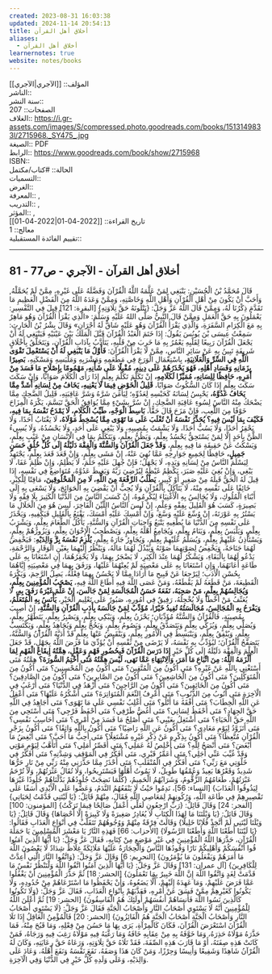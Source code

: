 ```yaml
---
created: 2023-08-31 16:03:38
updated: 2024-11-14 20:54:13
title: أخلاق أهل القرآن
aliases:
  - أخلاق أهل القرآن
learnernotes: true
website: notes/books
---
```


المؤلف:: [[الآجري|الآجري]]  
الناشر::  
سنة النشر::  
الصفحات:: 207  
الغلاف:: <https://i.gr-assets.com/images/S/compressed.photo.goodreads.com/books/1513149833l/2715968._SY475_.jpg>  
الصيغة:: PDF  
الرابط:: <https://www.goodreads.com/book/show/2715968>  
ISBN::  
الحالة:: #كتاب/مكتمل  
التسميات::  
الغرض::  
المعرفة:: ,  
التدريب:: ,  
المؤثر:: ,  
تاريخ القراءة:: [[2022-04-01|2022-04-01]]  
معالج:: 1  
تقييم الفائدة المستقبلية::

---

## أخلاق أهل القرآن - الآجري - ص77 - 81

قَالَ مُحَمَّدُ بْنُ الْحُسَيْنِ: يَنْبَغِي لِمَنْ عَلَّمَهُ اللَّهُ الْقُرْآنَ وَفَضَّلَهُ عَلَى غَيْرِهِ، مِمَّنْ لَمْ يُحَمَّلْهُ, وَأَحَبَّ أَنْ يَكُونَ مِنْ أَهْلِ الْقُرْآنِ وَأَهْلِ اللَّهِ وَخَاصَّتِهِ، وَمِمَّنْ وَعَدَهُ اللَّهُ مِنَ الْفَضْلِ الْعَظِيمِ مَا تَقَدَّمَ ذِكْرُنَا لَهُ، وَمِمَّنْ قَالَ اللَّهُ عَزَّ وَجَلَّ: {يَتْلُونَهُ حَقَّ تِلَاوَتِهِ} [البقرة: 121] قِيلَ فِي التَّفْسِيرِ: يَعْمَلُونَ بِهِ حَقَّ الْعَمَلِ وَمِمَّنْ قَالَ النَّبِيُّ صَلَّى اللهُ عَلَيْهِ وَسَلَّمَ: «الَّذِي يَقْرَأُ الْقُرْآنَ وَهُو مَاهِرٌ بِهِ مَعَ الْكِرَامِ السَّفَرَةِ، وَالَّذِي يَقْرَأُ الْقُرْآنَ وَهُو عَلَيْهِ شَاقٌّ لَهُ أَجْرَانِ» وَقَالَ بِشْرُ بْنُ الْحَارِثِ: سَمِعْتُ عِيسَى بْنَ يُونُسَ يَقُولُ: إِذَا خَتَمَ الْعَبْدُ الْقُرْآنَ قَبَّلَ الْمَلَكُ بَيْنَ عَيْنَيْهِ فَيَنْبَغِي لَهُ أَنْ يَجْعَلَ الْقُرْآنَ رَبِيعًا لِقَلْبِهِ يَعْمُرُ بِهِ مَا خَرِبَ مِنْ قَلْبِهِ، يَتَأَدَّبُ بِآدَابِ الْقُرْآنِ، وَيَتَخَلَّقُ بِأَخْلَاقٍ شَرِيفَةٍ تَبِينُ بِهِ عَنْ سَائِرِ النَّاسِ، مِمَّنْ لَا يَقْرَأُ الْقُرْآنَ: **فَأَوَّلُ مَا يَنْبَغِي لَهُ أَنْ يَسْتَعْمِلَ تَقْوَى اللَّهِ فِي السِّرِّ وَالْعَلَانِيَةِ،** بِاسْتِعْمَالِ الْوَرَعِ فِي مَطْعَمِهِ وَمَشْرَبِهِ وَمَلْبَسِهِ وَمَسْكَنِهِ، **بَصِيرًا بِزَمَانِهِ وَفَسَادِ أَهْلِهِ، فَهُوَ يَحْذَرُهُمْ عَلَى دِينِهِ، مُقْبِلًا عَلَى شَأْنِهِ، مَهْمُومًا بِإِصْلَاحِ مَا فَسَدَ مِنْ أَمَرِهِ، حَافِظًا لِلِسَانِهِ، مُمَيِّزًا لَكَلَامِهِ،** إِنْ تَكَلَّمَ تَكَلَّمَ بِعِلْمٍ إِذَا رَأَى الْكَلَامَ صَوَابًا، وَإِنْ سَكَتَ سَكَتَ بِعِلْمٍ إِذَا كَانَ السُّكُوتُ صَوَابًا، **قَلِيلُ الْخَوْضِ فِيمَا لَا يَعْنِيهِ، يَخَافُ مِنْ لِسَانِهِ أَشَدَّ مِمَّا يَخَافُ عَدُوَّهُ،** يَحْبِسُ لِسَانَهُ كَحَبْسِهِ لِعَدُوِّهِ؛ لِيَأْمَنَ شَرَّهُ وَشَرَّ عَاقِبَتِهِ، قَلِيلُ الضَّحِكِ مِمَّا يَضْحَكُ مِنْهُ النَّاسُ لِسُوءِ عَاقِبَةِ الضَّحِكِ، إِنْ سُرَّ بِشَيْءٍ مِمَّا يُوَافِقُ الْحَقَّ تَبَسَّمَ، يَكْرَهُ الْمِزَاحَ خَوْفًا مِنَ اللَّعِبِ، فَإِنْ مَزَحَ قَالَ حَقًّا، **بَاسِطُ الْوَجْهِ، طَيِّبُ الْكَلَامِ، لَا يَمْدَحُ نَفْسَهُ بِمَا فِيهِ، فَكَيْفَ بِمَا لَيْسَ فِيهِ؟ يُحَذِّرُ نَفْسَهُ أَنْ تُغْلَبَ عَلَى مَا تَهْوَى مِمَّا يُسْخِطُ مَوْلَاهُ،** لَا يَغْتَابُ أَحَدًا، وَلَا يَحْقِرُ أَحَدًا، وَلَا يَسُبُّ أَحَدًا، وَلَا يَشْمَتُ بِمُصِيبِهِ، وَلَا يَبْغِي عَلَى أَحَدٍ، وَلَا يَحْسُدُهُ، وَلَا يُسِيءُ الظَّنَّ بِأَحَدٍ إِلَّا لِمَنْ يَسْتَحِقُّ يَحْسُدُ بِعِلْمٍ، وَيَظُنُّ بِعِلْمٍ، وَيَتَكَلَّمُ بِمَا فِي الْإِنْسَانِ مِنْ عَيْبٍ بِعِلْمٍ، وَيَسْكُتُ عَنْ حَقِيقَةِ مَا فِيهِ بِعِلْمٍ، **وَقَدْ جَعَلَ الْقُرْآنَ وَالسُّنَّةَ وَالْفِقْهَ دَلَيْلَهُ إِلَى كُلِّ خُلُقٍ حَسَنٍ جَمِيلٍ،** حَافِظًا لِجَمِيعِ جَوَارِحِهِ عَمَّا نُهِيَ عَنْهُ، إِنْ مَشَى بِعِلْمٍ، وَإِنْ قَعَدَ قَعَدَ بِعِلْمٍ، يَجْتَهِدُ لِيَسْلَمَ النَّاسُ مِنْ لِسَانِهِ وَيَدِهِ، لَا يَجْهَلُ؛ فَإِنْ جُهِلَ عَلَيْهِ حَلُمَ، لَا يَظْلِمُ، وَإِنْ ظُلِمَ عَفَا، لَا يَبْغِي، وَإِنْ بُغِيَ عَلَيْهِ صَبَرَ، يَكْظِمُ غَيْظَهُ لِيُرْضِيَ رَبَّهُ وَيَغِيظَ عَدُوَّهُ، مُتَوَاضِعٌ فِي نَفْسِهِ، إِذَا قِيلَ لَهُ الْحَقُّ قَبِلَهُ مِنْ صَغِيرٍ أَوْ كَبِيرٍ، **يَطْلُبُ الرِّفْعَةَ مِنَ اللَّهِ، لَا مِنَ الْمَخْلُوقِينَ،** مَاقِتًا لِلْكِبْرِ، خَائِفًا عَلَى نَفْسِهِ مِنْهُ، لَا يَتَآكَلُ بِالْقُرْآنِ وَلَا يُحِبُّ أَنْ يَقْضِيَ بِهِ الْحَوَائِجَ، وَلَا يَسْعَى بِهِ إِلَى أَبْنَاءِ الْمُلُوكِ، وَلَا يُجَالِسُ بِهِ الْأَغْنِيَاءَ لِيُكْرِمُوهُ، إِنْ كَسَبَ النَّاسُ مِنَ الدُّنْيَا الْكَثِيرَ بِلَا فِقْهٍ وَلَا بَصِيرَةٍ، كَسَبَ هُوَ الْقَلِيلَ بِفِقْهٍ وَعِلْمٍ، إِنْ لَبِسَ النَّاسُ اللَّيِّنَ الْفَاخِرَ، لَبِسَ هُوَ مِنَ الْحَلَالِ مَا يَسْتُرُ بِهِ عَوْرَتَهُ، إِنْ وُسِّعَ عَلَيْهِ وَسَّعَ، وَإِنْ أُمْسِكَ عَلَيْهِ أَمْسَكَ، يَقْنَعُ بِالْقَلِيلِ فَيَكْفِيهِ، وَيَحْذَرُ عَلَى نَفْسِهِ مِنَ الدُّنْيَا مَا يُطْغِيهِ يَتْبَعُ وَاجِبَاتِ الْقُرْآنِ وَالسُّنَّةِ، يَأْكُلُ الطَّعَامَ بِعِلْمٍ، وَيَشْرَبُ بِعِلْمٍ، وَيَلْبَسُ بِعِلْمٍ، وَيَنَامُ بِعِلْمٍ، وَيُجَامِعُ أَهْلَهُ بِعِلْمٍ، وَيَصْطَحِبُ الْإِخْوَانَ بِعِلْمٍ، وَيَزُورُهُمْ بِعِلْمٍ، وَيَسْتَأْذِنُ عَلَيْهِمْ بِعِلْمٍ، وَيُسَلِّمُ عَلَيْهِمْ بِعِلْمٍ، وَيُجَاوِرُ جَارَهُ بِعِلْمٍ، **يُلْزِمُ نَفْسَهُ بِرَّ وَالِدَيْهِ**: فَيَخْفِضُ لَهُمَا جَنَاحَهُ، وَيَخْفِضُ لِصَوْتِهِمَا صَوْتَهُ وَيَبْذُلُ لَهُمَا مَالَهُ، وَيَنْظُرُ إِلَيْهِمَا بِعَيْنِ الْوَقَارِ وَالرَّحْمَةِ، يَدْعُو لَهُمَا بِالْبَقَاءِ، وَيَشْكُرُ لَهُمَا عِنْدَ الْكِبَرِ، لَا يَضْجَرُ بِهِمَا، وَلَا يَحْقِرُهُمَا، إِنِ اسْتَعَانَا بِهِ عَلَى طَاعَةٍ أَعَانَهُمَا، وَإِنِ اسْتَعَانَا بِهِ عَلَى مَعْصِيَةٍ لَمْ يُعِنْهُمَا عَلَيْهَا، وَرَفَقَ بِهِمَا فِي مَعْصِيَتِهِ إِيَّاهُمَا بِحُسْنِ الْأَدَبِ؛ لِيَرْجِعَا عَنْ قَبِيحِ مَا أَرَادَا مِمَّا لَا يَحْسُنُ بِهِمَا فِعْلُهُ، يَصِلُ الرَّحِمَ، وَيَكْرَهُ الْقَطِيعَةَ، مَنْ قَطَعَهُ لَمْ يَقْطَعْهُ، وَمَنْ عَصَى اللَّهَ فِيهِ أَطَاعَ اللَّهَ فِيهِ، **يَصْحَبُ الْمُؤْمِنِينَ بِعِلْمٍ، وَيُجَالِسُهُمْ بِعِلْمٍ، مَنْ صَحِبَهُ، نَفَعَهُ حَسَنُ الْمُجَالَسَةِ لِمَنْ جَالَسَ، إِنْ عَلَّمَ غَيْرَهُ رَفَقَ بِهِ،** لَا يُعَنِّفُ مَنْ أَخْطَأَ وَلَا يُخْجِلُهُ، رَفِيقٌ فِي أُمُورِهِ، صَبُورٌ عَلَى تَعْلِيمِ الْخَيْرِ، **يَأْنَسُ بِهِ الْمُتَعَلِّمُ، وَيَفْرَحُ بِهِ الْمُجَالِسُ، مُجَالَسَتُهُ تُفِيدُ خَيْرًا، مُؤَدِّبٌ لِمَنْ جَالَسَهُ بِأَدَبِ الْقُرْآنِ وَالسُّنَّةِ،** إِنْ أُصِيبَ بِمُصِيبَةٍ، فَالْقُرْآنُ وَالسُّنَّةُ مُؤَدِّبَانِ؛ يَحْزَنُ بِعِلْمٍ، وَيَبْكِي بِعِلْمٍ، وَيَصْبِرُ بِعِلْمٍ، يَتَطَهَّرُ بِعِلْمٍ، وَيُصَلِّي بِعِلْمٍ، وَيُزَكِّي بِعِلْمٍ وَيَتَصَدَّقُ بِعِلْمٍ، وَيَصُومُ بِعِلْمٍ، وَيَحُجُّ بِعِلْمٍ وَيُجَاهِدُ بِعِلْمٍ، وَيَكْتَسِبُ بِعِلْمٍ، وَيُنْفِقُ بِعِلْمٍ، وَيَنْبَسِطُ فِي الْأُمُورِ بِعِلْمٍ، وَيَنْقَبِضُ عَنْهَا بِعِلْمٍ قَدْ أَدَبَّهُ الْقُرْآنُ وَالسُّنَّةُ، يَتَصَفَّحُ الْقُرْآنَ؛ ليُؤَدِّبَ بِهِ نَفْسَهُ، لَا يَرْضَى مِنْ نَفْسِهِ أَنْ يُؤَدِّيَ مَا فَرَضَ اللَّهُ بِجَهْلٍ، قَدْ جَعَلَ الْعِلْمَ وَالْفِقْهَ دَلَيْلَهُ إِلَى كُلِّ خَيْرٍ **إِذَا دَرَسَ الْقُرْآنَ فَبِحُضُورِ فَهْمٍ وَعَقْلٍ، هِمَّتُهُ إِيقَاعُ الْفَهْمِ لِمَا أَلْزَمَهُ اللَّهُ: مِنَ اتِّبَاعِ مَا أَمَرَ، وَالِانْتِهَاءِ عَمَّا نَهَى، لَيْسَ هِمَّتُهُ مَتَى أَخْتِمُ السُّورَةَ؟** هِمَّتُهُ مَتَى أَسْتَغْنِي بِاللَّهِ عَنْ غَيْرِهِ؟ مَتَى أَكُونُ مِنَ الْمُتَّقِينَ؟ مَتَى أَكُونُ مِنَ الْمُحْسِنِينَ؟ مَتَى أَكُونُ مِنَ الْمُتَوَكِّلِينَ؟ مَتَى أَكُونُ مِنَ الْخَاشِعِينَ؟ مَتَى أَكُونُ مِنَ الصَّابِرِينَ؟ مَتَى أَكُونُ مِنَ الصَّادِقِينَ؟ مَتَى أَكُونُ مِنَ الْخَائِفِينَ؟ مَتَى أَكُونُ مِنَ الرَّاجِينَ؟ مَتَى أَزْهَدُ فِي الدُّنْيَا؟ مَتَى أَرْغَبُ فِي الْآخِرَةِ مَتَى أَتُوبُ مِنَ الذُّنُوبِ؟ مَتَى أَعْرِفُ النِّعَمَ الْمُتَوَاتِرَةَ؟ مَتَى أَشْكُرُهُ عَلَيْهَا؟ مَتَى أَعْقِلُ عَنِ اللَّهِ الْخِطَابَ؟ مَتَى أَفْقَهُ مَا أَتْلُو؟ مَتَى أَغْلِبُ نَفْسِي عَلَى مَا تَهْوَى؟ مَتَى أُجَاهِدُ فِي اللَّهِ حَقَّ الجِهَادِ؟ مَتَى أَحْفَظُ لِسَانِي؟ مَتَى أَغُضُّ طَرْفِي؟ مَتَى أَحْفَظُ فَرْجِي؟ مَتَى أَسْتَحِي مِنَ اللَّهِ حَقَّ الْحَيَاءِ؟ مَتَى أَشْتَغِلُ بِعَيْبِي؟ مَتَى أُصْلِحُ مَا فَسَدَ مِنْ أَمْرِي؟ مَتَى أُحَاسِبُ نَفْسِي؟ مَتَى أَتَزَوَّدُ لِيَوْمِ مَعَادِي؟ مَتَى أَكُونُ عَنِ اللَّهِ رَاضِيًا؟ مَتَى أَكُونُ بِاللَّهِ وَاثِقًا؟ مَتَى أَكُونُ بِزَجْرِ الْقُرْآنِ مُتَّعِظًا؟ مَتَى أَكُونُ بِذِكْرِهِ عَنْ ذِكْرِ غَيْرِهِ مُشْتَغِلًا؟ مَتَى أُحِبُّ مَا أَحَبَّ؟ مَتَى أُبْغِضُ مَا أَبْغَضَ؟ مَتَى أَنْصَحُ لِلَّهِ؟ مَتَى أُخْلِصُ لَهُ عَمَلِي؟ مَتَى أُقَصِّرُ أَمَلِي؟ مَتَى أَتَأَهَّبُ لِيَوْمِ مَوْتِي وَقَدْ غُيِّبَ عَنِّي أَجَلِي؟ مَتَى أُعَمِّرُ قَبْرِي، مَتَى أُفَكِّرُ فِي الْمَوْقِفِ وَشِدَّتِهِ؟ مَتَى أُفَكِّرُ فِي خَلْوَتِي مَعَ رَبِّي؟ مَتَى أُفَكِّرُ فِي الْمُنْقَلَبِ؟ مَتَى أَحْذَرُ مِمَّا حَذَّرَنِي مِنْهُ رَبِّي مِنْ نَارٍ حَرُّهَا شَدِيدٌ وَقَعْرُهَا بَعِيدٌ وَعُمْقُهَا طَوِيلٌ، لَا يَمُوتُ أَهْلُهَا فَيَسْتَرِيحُوا، وَلَا تُقَالُ عَثْرَتُهُمْ، وَلَا تُرْحَمُ عَبْرَتُهُمْ، طَعَامُهُمُ الزَّقُّومُ، وَشَرَابُهُمُ الْحَمِيمُ، {كُلَّمَا نَضِجَتْ جُلُودُهُمْ بَدَّلْنَاهُمْ جُلُودًا غَيْرَهَا لِيَذُوقُوا الْعَذَابَ} [النساء: 56]، نَدِمُوا حَيْثُ لَا يَنْفَعُهُمُ النَّدَمُ، وَعَضُّوا عَلَى الْأَيْدِي أَسَفًا عَلَى تَقْصِيرِهِمْ فِي طَاعَةِ اللَّهِ، وَرُكُونِهِمْ لِمَعَاصِي اللَّهِ فَقَالَ، مِنْهُمْ قَائِلٌ: {يَا لَيْتَنِي قَدَّمْتُ لِحَيَاتِي} [الفجر: 24] وَقَالَ قَائِلٌ: {رَبِّ ارْجِعُونِ لَعَلِّي أَعْمَلُ صَالِحًا فِيمَا تَرَكْتُ} [المؤمنون: 100] وَقَالَ قَائِلٌ: {يَا وَيْلَتَنَا مَا لِهَذَا الْكِتَابِ لَا يُغَادِرُ صَغِيرَةً وَلَا كَبِيرَةً إِلَّا أَحْصَاهَا} وَقَالَ قَائِلٌ: {يَا وَيْلَتَا لَيْتَنِي لَمْ أَتَّخِذْ فُلَانًا خَلِيلًا} وَقَالَتْ فِرْقَةٌ مِنْهُمْ وَوُجُوهُهُمْ تَتَقَلَّبُ فِي أَنْوَاعِ الْعَذَابِ فَقَالُوا: {يَا لَيْتَنَا أَطَعْنَا اللَّهَ وَأَطَعْنَا الرَّسُولَا} [الأحزاب: 66] فَهَذِهِ النَّارُ يَا مَعْشَرَ الْمُسْلِمِينَ يَا حَمَلَةَ الْقُرْآنِ، حَذَّرَهَا اللَّهُ الْمُؤْمِنِينَ فِي غَيْرِ مَوْضِعٍ مِنْ كِتَابِهِ، فَقَالَ عَزَّ وَجَلَّ: {يَا أَيُّهَا الَّذِينَ آمَنُوا قُوا أَنْفُسَكُمْ وَأَهْلِيكُمْ نَارًا وَقُودُهَا النَّاسُ وَالْحِجَارَةُ عَلَيْهَا مَلَائِكَةٌ غِلَاظٌ شِدَادٌ لَا يَعْصُونَ اللَّهَ مَا أَمَرَهُمْ وَيَفْعَلُونَ مَا يُؤْمَرُونَ} [التحريم: 6] وَقَالَ عَزَّ وَجَلَّ: {وَاتَّقُوا النَّارَ الَّتِي أُعِدَّتْ لِلْكَافِرِينَ} [آل عمران: 131] وَقَالَ عَزَّ وَجَلَّ: {يَا أَيُّهَا الَّذِينَ آمَنُوا اتَّقُوا اللَّهَ وَلْتَنْظُرْ نَفْسٌ مَا قَدَّمَتْ لِغَدٍ وَاتَّقُوا اللَّهَ إِنَّ اللَّهَ خَبِيرٌ بِمَا تَعْمَلُونَ} [الحشر: 18] ثُمَّ حَذَّرَ الْمُؤْمِنِينَ أَنْ يَغْفُلُوا عَمَّا فَرَضَ عَلَيْهِمْ، وَمَا عَهِدَهُ إِلَيْهِمْ، أَلَّا يَضَعُوهُ، وَأَنْ يَحْفَظُوا مَا اسْتَرْعَاهُمْ مِنْ حُدُودِهِ، وَلَا يَكُونُوا كَغَيْرِهِمْ مِمَّنْ فَسَقَ عَنْ أَمْرِهِ، فَعَذَّبَهُمْ بِأَنْوَاعِ الْعَذَابِ، فَقَالَ عَزَّ وَجَلَّ: {وَلَا تَكُونُوا كَالَّذِينَ نَسُوا اللَّهَ فَأَنسَاهُمْ أَنفُسَهُمْ أُولَئِكَ هُمُ الْفَاسِقُونَ} [الحشر: 19] ثُمَّ أَعْلَنَ اللَّهُ لِلْمُؤْمِنِينَ أَنَّهُ لَا يَسْتَوِي أَصْحَابُ النَّارِ وَأَصْحَابُ الْجَنَّةِ فَقَالَ عَزَّ وَجَلَّ: {لَا يَسْتَوِي أَصْحَابُ النَّارِ وَأَصْحَابُ الْجَنَّةِ أَصْحَابُ الْجَنَّةِ هُمُ الْفَائِزُونَ} [الحشر: 20] فَالْمُؤْمِنُ الْعَاقِلُ إِذَا تَلَا الْقُرْآنَ اسْتَعْرَضَ الْقُرْآنَ، فَكَانَ كَالْمِرْآةِ، يَرَى بِهَا مَا حَسُنَ مِنْ فِعْلِهِ، وَمَا قَبُحَ مِنْهُ، فَمَا حَذَّرَهُ مَوْلَاهُ حَذِرَهُ، وَمَا خَوَّفَهُ بِهِ مِنْ عِقَابِهِ خَافَهُ وَمَا رَغَّبَهُ فِيهِ مَوْلَاهُ رَغِبَ فِيهِ وَرَجَاهُ، فَمَنْ كَانَتْ هَذِهِ صِفَتَهُ، أَوْ مَا قَارَبَ هَذِهِ الصِّفَةَ، فَقَدْ تَلَاهُ حَقَّ تِلَاوَتِهِ، وَرَعَاهُ حَقَّ رِعَايَتِهِ، وَكَانَ لَهُ الْقُرْآنُ شَاهِدًا وَشَفِيعًا وَأَنِيسًا وَحِرْزًا، وَمَنْ كَانَ هَذَا وَصَفَهُ، نَفَعَ نَفْسَهُ وَنَفَعَ أَهْلَهُ، وَعَادَ عَلَى وَالِدَيْهِ، وَعَلَى وَلَدِهِ كُلُّ خَيْرٍ فِي الدُّنْيَا وَفِي الْآخِرَةِ.
